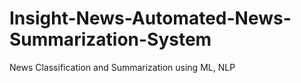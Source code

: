 # Insight-News-Automated-News-Summarization-System
News Classification and Summarization using ML, NLP
